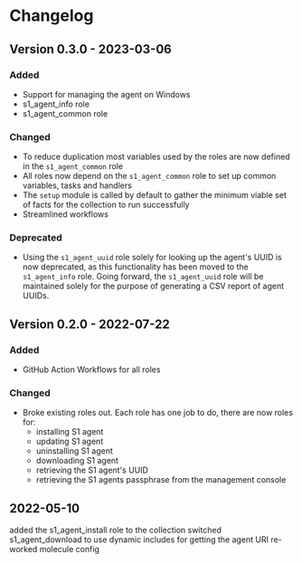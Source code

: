 # Changelog

## Version 0.3.0 - 2023-03-06

### Added

- Support for managing the agent on Windows
- s1_agent_info role
- s1_agent_common role

### Changed

- To reduce duplication most variables used by the roles are now defined in the `s1_agent_common` role
- All roles now depend on the `s1_agent_common` role to set up common variables, tasks and handlers
- The `setup` module is called by default to gather the minimum viable set of facts for the collection to run successfully
- Streamlined workflows

### Deprecated

- Using the `s1_agent_uuid` role solely for looking up the agent's UUID is now deprecated, as this functionality has been moved to the `s1_agent_info` role. Going forward, the `s1_agent_uuid` role will be maintained solely for the purpose of generating a CSV report of agent UUIDs.

## Version 0.2.0 - 2022-07-22

### Added

- GitHub Action Workflows for all roles

### Changed

- Broke existing roles out. Each role has one job to do, there are now roles for:
  - installing S1 agent
  - updating S1 agent
  - uninstalling S1 agent
  - downloading S1 agent
  - retrieving the S1 agent's UUID
  - retrieving the S1 agents passphrase from the management console

## 2022-05-10

added the s1_agent_install role to the collection
switched s1_agent_download to use dynamic includes for getting the agent URI
re-worked molecule config
